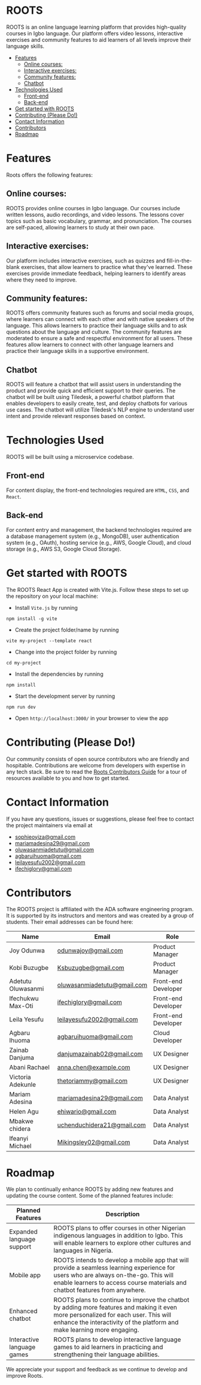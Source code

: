 # ROOTS
ROOTS is an online language learning platform that provides high-quality courses in Igbo language. Our platform offers video lessons, interactive exercises and community features to aid learners of all levels improve their language skills.

<!-- TOC start -->
- [Features](#features)
  * [Online courses: ](#online-courses)
  * [Interactive exercises: ](#interactive-exercises)
  * [Community features: ](#community-features)
  * [Chatbot](#chatbot)
- [Technologies Used](#technologies-used)
  * [Front-end](#front-end)
  * [Back-end](#back-end)
- [Get started with ROOTS](#get-started-with-roots)
- [Contributing (Please Do!)](#contributing-please-do)
- [Contact Information](#contact-information)
- [Contributors](#contributors)
- [Roadmap](#roadmap)
<!-- TOC end -->

# Features
Roots offers the following features:

## Online courses: 
ROOTS provides online courses in Igbo language. Our courses include written lessons, audio recordings, and video lessons. The lessons cover topics such as basic vocabulary, grammar, and pronunciation. The courses are self-paced, allowing learners to study at their own pace.

## Interactive exercises: 
Our platform includes interactive exercises, such as quizzes and fill-in-the-blank exercises, that allow learners to practice what they've learned. These exercises provide immediate feedback, helping learners to identify areas where they need to improve.

## Community features: 
ROOTS offers community features such as forums and social media groups, where learners can connect with each other and with native speakers of the language. This allows learners to practice their language skills and to ask questions about the language and culture. The community features are moderated to ensure a safe and respectful environment for all users. These features allow learners to connect with other language learners and practice their language skills in a supportive environment.

## Chatbot
ROOTS will feature a chatbot that will assist users in understanding the product and provide quick and efficient support to their queries. The chatbot will be built using Tiledesk, a powerful chatbot platform that enables developers to easily create, test, and deploy chatbots for various use cases. The chatbot will utilize Tiledesk's NLP engine to understand user intent and provide relevant responses based on context.

# Technologies Used
ROOTS will be built using a microservice codebase. 

## Front-end
For content display, the front-end technologies required are `HTML`, `CSS`, and `React`.

## Back-end
For content entry and management, the backend technologies required are a database management system (e.g., MongoDB), user authentication system (e.g., OAuth), hosting service (e.g., AWS, Google Cloud), and cloud storage (e.g., AWS S3, Google Cloud Storage).

# Get started with ROOTS

The ROOTS React App is created with Vite.js. Follow these steps to set up the repository on your local machine:

- Install `Vite.js` by running
```
npm install -g vite
```
- Create the project folder/name by running
```
vite my-project --template react
```
- Change into the project folder by running
```
cd my-project
```
- Install the dependencies by running
```
npm install
```
- Start the development server by running
```
npm run dev
```
- Open `http://localhost:3000/` in your browser to view the app

# Contributing (Please Do!)
Our community consists of open source contributors who are friendly and hospitable. Contributions are welcome from developers with expertise in any tech stack. Be sure to read the [Roots Contributors Guide](https://tabi-academy.gitbook.io/ada-contribution-guideline/contribution-guideline-for-our-projects/roots) for a tour of resources available to you and how to get started.

# Contact Information

If you have any questions, issues or suggestions, please feel free to contact the project maintainers via email at 
- sophieoyiza@gmail.com
- mariamadesina29@gmail.com
- oluwasanmiadetutu@gmail.com
- agbaruihuoma@gmail.com
- leilayesufu2002@gmail.com
- ifechiglory@gmail.com

# Contributors

The ROOTS project is affiliated with the ADA software engineering program. It is supported by its instructors and mentors and was created by a group of students. Their email addresses can be found here:

| Name | Email | Role |
|------|-------|------|
| Joy Odunwa | odunwajoy@gmail.com | Product Manager |
| Kobi Buzugbe | Ksbuzugbe@gmail.com | Product Manager |
| Adetutu Oluwasanmi | oluwasanmiadetutu@gmail.com | Front-end Developer |
| Ifechukwu Max-Oti | ifechiglory@gmail.com | Front-end Developer |
| Leila Yesufu | leilayesufu2002@gmail.com | Front-end Developer |
| Agbaru Ihuoma | agbaruihuoma@gmail.com | Cloud Developer |
| Zainab Danjuma | danjumazainab02@gmail.com | UX Designer |
| Abani Rachael  | anna.chen@example.com | UX Designer |
| Victoria Adekunle | thetoriammy@gmail.com | UX Designer |
| Mariam Adesina | mariamadesina29@gmail.com | Data Analyst |
| Helen Agu | ehiwario@gmail.com | Data Analyst |
| Mbakwe chidera | uchenduchidera21@gmail.com | Data Analyst |
| Ifeanyi Michael | Mikingsley02@gmail.com | Data Analyst |


# Roadmap
We plan to continually enhance ROOTS by adding new features and updating the course content. Some of the planned features include:

| Planned Features       | Description                                                                                                                 |
|------------------------|-----------------------------------------------------------------------------------------------------------------------------|
| Expanded language support | ROOTS plans to offer courses in other Nigerian indigenous languages in addition to Igbo. This will enable learners to explore other cultures and languages in Nigeria.                                            |
| Mobile app             | ROOTS intends to develop a mobile app that will provide a seamless learning experience for users who are always on-the-go. This will enable learners to access course materials and chatbot features from anywhere.                          |
| Enhanced chatbot        | ROOTS plans to continue to improve the chatbot by adding more features and making it even more personalized for each user. This will enhance the interactivity of the platform and make learning more engaging. |
| Interactive language games       | ROOTS plans to develop interactive language games to aid learners in practicing and strengthening their language abilities. |


We appreciate your support and feedback as we continue to develop and improve Roots.





